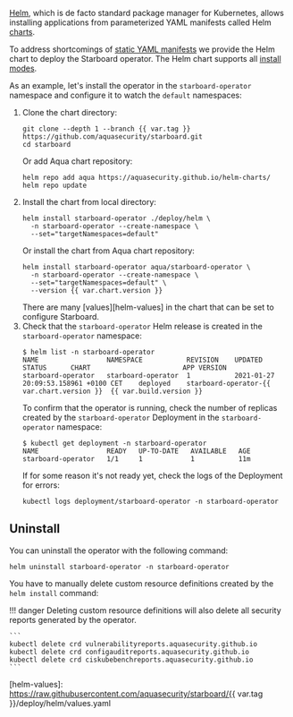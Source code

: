 [Helm][helm], which is de facto standard package manager for Kubernetes, allows
installing applications from parameterized YAML manifests called Helm [charts][helm-charts].

To address shortcomings of [static YAML manifests](./kubectl.md) we provide the Helm chart to
deploy the Starboard operator. The Helm chart supports all [install modes](./../configuration.md#install-modes).

As an example, let's install the operator in the `starboard-operator` namespace and
configure it to watch the `default` namespaces:

1. Clone the chart directory:
   ```
   git clone --depth 1 --branch {{ var.tag }} https://github.com/aquasecurity/starboard.git
   cd starboard
   ```
   Or add Aqua chart repository:
   ```
   helm repo add aqua https://aquasecurity.github.io/helm-charts/
   helm repo update
   ```
2. Install the chart from local directory:
   ```
   helm install starboard-operator ./deploy/helm \
     -n starboard-operator --create-namespace \
     --set="targetNamespaces=default"
   ```
   Or install the chart from Aqua chart repository:
   ```
   helm install starboard-operator aqua/starboard-operator \
     -n starboard-operator --create-namespace \
     --set="targetNamespaces=default" \
     --version {{ var.chart.version }}
   ```
   There are many [values][helm-values] in the chart that can be set to configure Starboard.
3. Check that the `starboard-operator` Helm release is created in the `starboard-operator`
   namespace:
   ```console
   $ helm list -n starboard-operator
   NAME              	NAMESPACE         	REVISION	UPDATED                             	STATUS  	CHART                   	APP VERSION
   starboard-operator	starboard-operator	1       	2021-01-27 20:09:53.158961 +0100 CET	deployed	starboard-operator-{{ var.chart.version }}	{{ var.build.version }}
   ```
   To confirm that the operator is running, check the number of replicas created by
   the `starboard-operator` Deployment in the `starboard-operator` namespace:
   ```console
   $ kubectl get deployment -n starboard-operator
   NAME                 READY   UP-TO-DATE   AVAILABLE   AGE
   starboard-operator   1/1     1            1           11m
   ```
   If for some reason it's not ready yet, check the logs of the Deployment for
   errors:
   ```
   kubectl logs deployment/starboard-operator -n starboard-operator
   ```

## Uninstall

You can uninstall the operator with the following command:

```
helm uninstall starboard-operator -n starboard-operator
```

You have to manually delete custom resource definitions created by the `helm install` command:

!!! danger
    Deleting custom resource definitions will also delete all security reports generated by the operator.

    ```
    kubectl delete crd vulnerabilityreports.aquasecurity.github.io
    kubectl delete crd configauditreports.aquasecurity.github.io
    kubectl delete crd ciskubebenchreports.aquasecurity.github.io
    ```

[helm]: https://helm.sh/
[helm-charts]: https://helm.sh/docs/topics/charts/
[helm-values]: https://raw.githubusercontent.com/aquasecurity/starboard/{{ var.tag }}/deploy/helm/values.yaml
